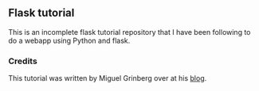 ## Flask tutorial
This is an incomplete flask tutorial repository that I have been following to do a webapp using Python and flask. 

### Credits
This tutorial was written by Miguel Grinberg over at his [blog](https://blog.miguelgrinberg.com/post/the-flask-mega-tutorial-part-i-hello-world). 
